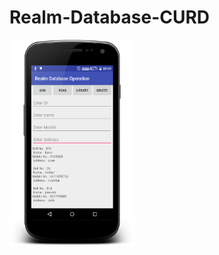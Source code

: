 # Realm-Database-CURD


<img src="https://raw.githubusercontent.com/kotlinkarun/Realm-Database-CURD/master/art/pic1.png"
           data-canonical-src="#" width="200" height="330" />
